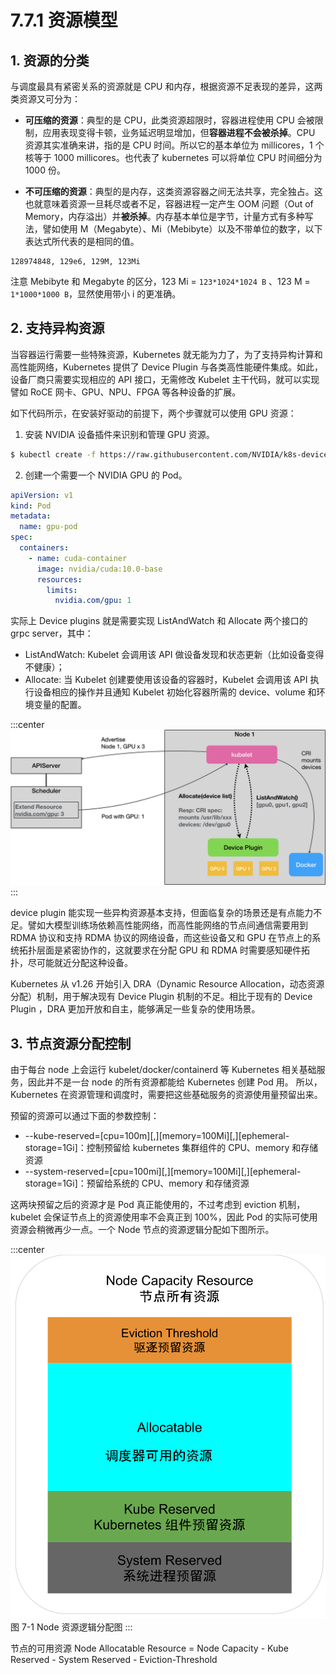 # 7.7.1 资源模型

## 1. 资源的分类
与调度最具有紧密关系的资源就是 CPU 和内存，根据资源不足表现的差异，这两类资源又可分为：

- **可压缩的资源**：典型的是 CPU，此类资源超限时，容器进程使用 CPU 会被限制，应用表现变得卡顿，业务延迟明显增加，但**容器进程不会被杀掉**。CPU 资源其实准确来讲，指的是 CPU 时间。所以它的基本单位为 millicores，1 个核等于 1000 millicores。也代表了 kubernetes 可以将单位 CPU 时间细分为 1000 份。

- **不可压缩的资源**：典型的是内存，这类资源容器之间无法共享，完全独占。这也就意味着资源一旦耗尽或者不足，容器进程一定产生 OOM 问题（Out of Memory，内存溢出）并**被杀掉**。内存基本单位是字节，计量方式有多种写法，譬如使用 M（Megabyte）、Mi（Mebibyte）以及不带单位的数字，以下表达式所代表的是相同的值。


```plain
128974848, 129e6, 129M, 123Mi
```
注意 Mebibyte 和 Megabyte 的区分，123 Mi = `123*1024*1024 B` 、123 M = `1*1000*1000 B`，显然使用带小 i 的更准确。

## 2. 支持异构资源

当容器运行需要一些特殊资源，Kubernetes 就无能为力了，为了支持异构计算和高性能网络，Kubernetes 提供了 Device Plugin 与各类高性能硬件集成。如此，设备厂商只需要实现相应的 API 接口，无需修改 Kubelet 主干代码，就可以实现譬如 RoCE 网卡、GPU、NPU、FPGA 等各种设备的扩展。

如下代码所示，在安装好驱动的前提下，两个步骤就可以使用 GPU 资源：

1. 安装 NVIDIA 设备插件来识别和管理 GPU 资源。
```bash
$ kubectl create -f https://raw.githubusercontent.com/NVIDIA/k8s-device-plugin/v0.9.0/nvidia-device-plugin.yml
```

2. 创建一个需要一个 NVIDIA GPU 的 Pod。

```yaml
apiVersion: v1
kind: Pod
metadata:
  name: gpu-pod
spec:
  containers:
    - name: cuda-container
      image: nvidia/cuda:10.0-base
      resources:
        limits:
          nvidia.com/gpu: 1
```

实际上 Device plugins 就是需要实现 ListAndWatch 和 Allocate 两个接口的 grpc server，其中：

- ListAndWatch: Kubelet 会调用该 API 做设备发现和状态更新（比如设备变得不健康）；
- Allocate: 当 Kubelet 创建要使用该设备的容器时，Kubelet 会调用该 API 执行设备相应的操作并且通知 Kubelet 初始化容器所需的 device、volume 和环境变量的配置。

:::center
  ![](../assets/device-plugin.png)<br/>
:::

device plugin 能实现一些异构资源基本支持，但面临复杂的场景还是有点能力不足。譬如大模型训练场依赖高性能网络，而高性能网络的节点间通信需要用到 RDMA 协议和支持 RDMA 协议的网络设备，而这些设备又和 GPU 在节点上的系统拓扑层面是紧密协作的，这就要求在分配 GPU 和 RDMA 时需要感知硬件拓扑，尽可能就近分配这种设备。

Kubernetes 从 v1.26 开始引入 DRA（Dynamic Resource Allocation，动态资源分配）机制，用于解决现有 Device Plugin 机制的不足。相比于现有的 Device Plugin ，DRA 更加开放和自主，能够满足一些复杂的使用场景。

## 3. 节点资源分配控制

由于每台 node 上会运行 kubelet/docker/containerd 等 Kubernetes 相关基础服务，因此并不是一台 node 的所有资源都能给 Kubernetes 创建 Pod 用。 所以，Kubernetes 在资源管理和调度时，需要把这些基础服务的资源使用量预留出来。

预留的资源可以通过下面的参数控制：

- --kube-reserved=[cpu=100m][,][memory=100Mi][,][ephemeral-storage=1Gi]：控制预留给 kubernetes 集群组件的 CPU、memory 和存储资源
- --system-reserved=[cpu=100mi][,][memory=100Mi][,][ephemeral-storage=1Gi]：预留给系统的 CPU、memory 和存储资源


这两块预留之后的资源才是 Pod 真正能使用的，不过考虑到 eviction 机制，kubelet 会保证节点上的资源使用率不会真正到 100%，因此 Pod 的实际可使用资源会稍微再少一点。一个 Node 节点的资源逻辑分配如下图所示。

:::center
  ![](../assets/k8s-resource.svg)<br/>
  图 7-1 Node 资源逻辑分配图
:::

节点的可用资源 Node Allocatable Resource = Node Capacity - Kube Reserved - System Reserved - Eviction-Threshold





